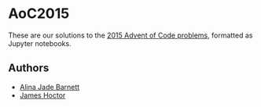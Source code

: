 # AoC2015

These are our solutions to the [2015 Advent of Code problems](https://adventofcode.com/2015), formatted as Jupyter notebooks.

## Authors

* [Alina Jade Barnett](https://github.com/alinajadebarnett)
* [James Hoctor](https://github.com/JEHoctor)
